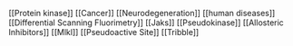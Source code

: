 [[Protein kinase]]
[[Cancer]]
[[Neurodegeneration]]
[[human diseases]]
[[Differential Scanning Fluorimetry]]
[[Jaks]]
[[Pseudokinase]]
[[Allosteric Inhibitors]]
[[Mlkl]]
[[Pseudoactive Site]]
[[Tribble]]
